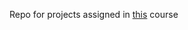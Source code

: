 Repo for projects assigned in [this](https://www.udemy.com/course/complete-python-bootcamp/) course 